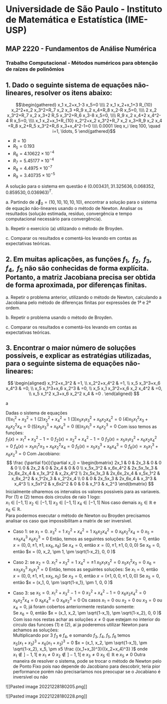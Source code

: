 # Universidade de São Paulo - Instituto de Matemática e Estatística (IME-USP)

## MAP 2220 - Fundamentos de Análise Numérica

### Trabalho Computacional - Métodos numéricos para obtenção de raízes de polinômios

## 1. Dado o seguinte sistema de equações não-lineares, resolver os itens abaixo:

$$\begin{gathered} x_1 x_2+x_1-3 x_5=0 \\\\ 2 x_1 x_2+x_1+3 R_{10} x_2^2+x_2 x_3^2+R_7 x_2 x_3 +R_9 x_2 x_4+R_8 x_2-R
x_5=0, \\\\ 2 x_2 x_3^2+R_7 x_2 x_3+2 R_5 x_3^2+R_6 x_3-8 x_5=0, \\\\ R_9 x_2 x_4+2 x_4^2-4 R x_5=0, \\\\ x_1 x_2+x_1+R_{10}
x_2^2+x_2 x_3^2+R_7 x_2 x_3+R_9 x_2 x_4 +R_8 x_2+R_5 x_3^2+R_6 x_3+x_4^2-1=0 \\\\ 0.0001 \leq x_i \leq 100, \quad i=1,
\ldots, 5 \end{gathered}$$
* $R = 10$
* $R_5=0.193$
* $R_6=4.10622 \times 10^{-4}$
* $R_7= 5.45177 \times 10^{-4}$
* $R_8=4.4975 \times 10^{-7}$
* $R_9=3.40735 \times 10^{-5}$

A solução para o sistema em questão é $(0.003431,31.325636,0.068352,0.859530,0.036963)^T$.

a.  Partindo de $\vec{x}_0=(10,10,10,10,10)$, encontrar a solução para o sistema de equação não-lineares usando o método de Newton. Analisar os resultados (solução estimada, resíduo, convergência e tempo computacional necessário para convergência).

b. Repetir o exercício (a) utilizando o método de Broyden.

c. Comparar os resultados e comentá-los levando em contas as expectativas teóricas.

## 2. Em muitas aplicações, as funções $f_1,\text{ } f_2,\text{ } f_3,\text{ } f_4,\text{ } f_5$ não são conhecidas de forma explícita. Portanto, a matriz Jacobiana precisa ser obtida de forma aproximada, por diferenças finitas.

a. Repetir o problema anterior, utilizando o método de Newton, calculando a Jacobiana pelo método de diferenças finitas por expressões de 1ª e 2ª ordem.

b. Repetir o problema usando o método de Broyden.

c. Comparar os resultados e comentá-los levando em contas as expectativas teóricas.


## 3.  Encontrar o maior número de soluções possíveis, e explicar as estratégias utilizadas, para o seguinte sistema de equações não-lineares:
$$
\begin{aligned}
x_1^2+x_3^2 & =1, \\
x_2^2+x_4^2 & =1, \\
x_5 x_3^3+x_6 x_4^3 & =0, \\
x_5 x_1^3+x_6 x_2^3 & =0, \\
x_5 x_1 x_3^2+x_6 x_2 x_4^2 & =0, \\
x_5 x_1^2 x_3+x_6 x_2^2 x_4 & =0 .
\end{aligned}
$$




a



Dadas o sistema de equações  
(1)$x_1^2+x_3^2=1$
(2)$x_2^2+x_4^2=1$ 
(3)$x_5x_1x_3^2+x_6x_2x_4^2=0$ 
(4)$x_5x_1^2x_3+x_6x_2^2x_4=0$ 
(5)$x_5x_3^3+x_6x_4^3=0$ 
(6)$x_5x_1^3+x_6x_2^3=0$ 
Com isso temos as funções:  
$f_1(x) = x_1^2+x_3^2-1 = 0$ 
$f_2(x) = x_2^2+x_4^2-1 = 0$ 
$f_3(x) = x_5x_1x_3^2+x_6x_2x_4^2 = 0$ 
$f_4(x) = x_5x_1^2x_3+x_6x_2^2x_4 = 0$ 
$f_5(x) = x_5x_3^3+x_6x_4^3 = 0$ 
$f_6(x) = x_5x_1^3+x_6x_2^3 = 0$ 
Com Jacobiano:  
$$
  \frac {\partial f(x)}{\partial x_i} =   
  \begin{bmatrix}  
    2x_1 & 0 & 2x_3 & 0 & 0 & 0 \\  
    0 & 2x_2 & 0 & 2x_4 & 0 & 0 \\  
    x_5x_3^2 & x_6x_4^2 & 2x_5x_1x_3 & 2x_6x_2x_4 & x_1x_3^2 & x_2x_4^2 \\  
    2x_5x_1x_3 & 2x_6x_2x_4 & x_5x_1^2 & x_6x_2^2 & x_1^2x_3 & x_2^2x_4 \\  
    0 & 0 & 2x_5x_3 & 2x_6x_4 & x_3^3 & x_4^3 \\  
    x_5x1^2 & x_6x2^2 & 0 & 0 & x_1^3 & x_2^3   
  \end{bmatrix}  
 $$
Inicialmente olharemos os intervalos os valores possiveis para as variaveis.  
Por (1) e (2) temos dois circulos de raio 1 logo:  
$x_1 \in [-1,1]$ 
$x_2 \in [-1,1]$ 
$x_3 \in [-1,1]$ 
$x_4 \in [-1,1]$ 
Nos caso demais $x_5 \in \mathbb{R}$ e $x_6 \in \mathbb{R}$.  
Para podermos executar o método de Newton ou Broyden precisamos analisar os caso que impossibilitam a matrix de ser inversível.  
* Caso 1: se $x_1=0$. 
$x_3^2 = 1$ 
$x_2^2+x_4^2 = 1$ 
$x_6x_2x_4^2 = 0$ 
$x_6x_2^2x_4 = 0$ 
$x_5 = \pm x_6x_4^3$ 
$x_6x_2^3 = 0$ 
Então, temos as seguintes soluções:
Se $x_2=0$, então $x = (0, 0, \pm 1, \pm 1, \pm x_6, x_6 )$ 
Se $x_4=0$, então $x = (0, \pm 1, \pm 1, 0, 0, 0 )$ 
Se $x_6=0$, então $x = (0, x_2, \pm 1, \pm \sqrt{1-x_2}, 0, 0 )$ 

* Caso 2: se $x_2=0$. 
$x_1^2+x_3^2 = 1$ 
$x_4^2 = \pm 1$ 
$x_5x_1x_3^2 = 0$ 
$x_5x_1^2x_3 = 0$ 
$x_6 = \pm x_5x_3^3$ 
$x_5x_1^3 = 0$ 
Então, temos as seguintes soluções:
Se $x_1=0$, então $x = (0, 0, \pm 1, \pm 1, \pm x_5, x_5 )$ 
Se $x_3=0$, então $x = (\pm 1, 0, 0, \pm 1, 0, 0 )$
Se $x_5=0$, então $x = (x_1, 0, \pm \sqrt{1-x_1}, \pm 1, 0, 0 )$

* Caso 3: se $x_5=0$. 
$x_1^2+x_3^2-1 = 0$ 
$x_2^2+x_4^2-1 = 0$ 
$x_6x_2x_4^2 = 0$ 
$x_6x_2^2x_4 = 0$ 
$x_6x_4^3 = 0$ 
$x_6x_2^3 = 0$ 
Os casos $x_1 = 0$ ou $x_2 = 0$ ou $x_3 = 0$ ou $x_4 = 0$, já foram cobertos anteriormente restando somente:  
Se $x_6=0$, então $x = (x_1, x_2, \pm \sqrt{1-x_1}, \pm \sqrt{1-x_2}, 0, 0 )$ 
Com isso nos restas achar as soluções $x \neq 0$ que estejam no interior do circulo das funcoes (1) e (2), aí ja poderemos utilizar Newton para achamos as soluções:  
Multiplicando por 3 $f_3$ e $f_4$, e somando $f_3$, $f_4$, $f_5$, $f_6$ temos  
$x_5(x_1+x_3)^3+x_6(x_1+x_3)^3 =0$ 
$x = (x_1, x_2, \pm \sqrt{1-x_1}, \pm \sqrt{1-x_2}, x_5, \pm x5 \frac {(x_1+x_3)^3}{(x_2+x_4)^3}  )$ 
onde   
$x_1 \notin ]-1,1[$ e $x_1 \neq 0$ 
$x_2 \notin ]-1,1[$ e $x_3 \neq 0$ 
$x_5 \in \mathbb{R}$ e $x_5 \neq 0$ 
Outra maneira de resolver o sistema, pode se trocar o método de Newton pelo de Ponto Fixo pois nao depende do Jacobiano para descobrir, teria pior performance porém não precisaríamos nos preocupar se o Jocabiano é inversível ou não

![[Pasted image 20221228180205.png]]

![[Pasted image 20221228180228.png]]

